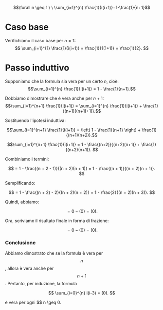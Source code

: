 $$\forall n \geq 1 \ \ \sum_{i=1}^{n} \frac{1}{i(i+1)}=1-\frac{1}{n+1}$$
# Caso base
Verifichiamo il caso base per $n = 1$:
$$
\sum_{i=1}^{1} \frac{1}{i(i+1)} = \frac{1}{1(1+1)} = \frac{1}{2}.
$$
# Passo induttivo
Supponiamo che la formula sia vera per un certo $n$, cioè:
$$\sum_{i=1}^{n} \frac{1}{i(i+1)} = 1 - \frac{1}{n+1}.$$

Dobbiamo dimostrare che è vera anche per $n + 1$:
$$\sum_{i=1}^{n+1} \frac{1}{i(i+1)} = \sum_{i=1}^{n} \frac{1}{i(i+1)} + \frac{1}{(n+1)((n+1)+1)}.$$

Sostituendo l'ipotesi induttiva:

$$\sum_{i=1}^{n+1} \frac{1}{i(i+1)} = \left( 1 - \frac{1}{n+1} \right) + \frac{1}{(n+1)(n+2)}.$$

$$\sum_{i=1}^{n+1} \frac{1}{i(i+1)} = 1 - \frac{(n+2)}{(n+2)(n+1)} + \frac{1}{(n+2)(n+1)}.
$$

Combiniamo i termini:

$$
= 1 - \frac{(n + 2 - 1)}{(n + 2)(n + 1)} =  1 - \frac{(n + 1)}{(n + 2)(n + 1)}.
$$

Semplificando:

$$
=  1 - \frac{(n + 2) - 2}{(n + 2)(n + 2)} =  1 - \frac{2}{(n + 2)(n + 3)}.
$$

Quindi, abbiamo:

$$
=  0 - (0) = (0).
$$

Ora, scriviamo il risultato finale in forma di frazione:

$$
= 0 - (0) = (0).
$$

### Conclusione

Abbiamo dimostrato che se la formula è vera per $$ n $$, allora è vera anche per $$ n + 1 $$. Pertanto, per induzione, la formula 

$$
\sum_{i=0}^{n} i(i-3) = (0).
$$ 

è vera per ogni $$ n \geq 0.